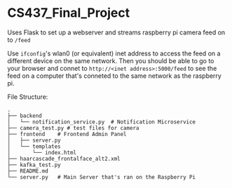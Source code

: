 # CS437_Final_Project

Uses Flask to set up a webserver and streams raspberry pi camera feed on to `/feed`

Use `ifconfig`'s wlan0 (or equivalent) inet address to access the feed on a different device on the same network.
Then you should be able to go to your browser and connet to `http://<inet address>:5000/feed` to see the feed on a computer that's conneted to the same network as the raspberry pi.

File Structure:

```
.
├── backend
│   └── notification_service.py  # Notification Microservice
├── camera_test.py # test files for camera
├── frontend    # Frontend Admin Panel
│   ├── server.py
│   └── templates
│       └── index.html
├── haarcascade_frontalface_alt2.xml
├── kafka_test.py
├── README.md
└── server.py   # Main Server that's ran on the Raspberry Pi
```
